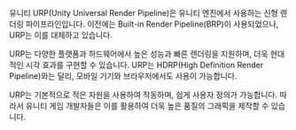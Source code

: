 유니티 URP(Unity Universal Render Pipeline)은 유니티 엔진에서 사용하는 신형 렌더링 파이프라인입니다. 이전에는 Built-in Render Pipeline(BRP)이 사용되었으나, URP는 이를 대체하고 있습니다.

URP는 다양한 플랫폼과 하드웨어에서 높은 성능과 빠른 렌더링을 지원하며, 더욱 현대적인 시각 효과를 구현할 수 있습니다. URP는 HDRP(High Definition Render Pipeline)와는 달리, 모바일 기기와 브라우저에서도 사용이 가능합니다.

URP는 기본적으로 적은 자원을 사용하여 작동하며, 쉽게 사용자 정의가 가능합니다. 따라서 유니티 게임 개발자들은 이를 활용하여 더욱 높은 품질의 그래픽을 제작할 수 있습니다.
